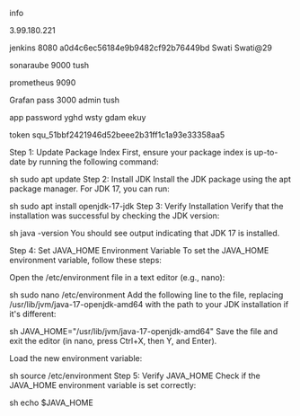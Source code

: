 info 




3.99.180.221

jenkins  8080
a0d4c6ec56184e9b9482cf92b76449bd
Swati
Swati@29

sonaraube  9000
tush


prometheus  9090



Grafan pass  3000
admin
tush


app password  yghd wsty gdam ekuy

 token     squ_51bbf2421946d52beee2b31ff1c1a93e33358aa5








 Step 1: Update Package Index
First, ensure your package index is up-to-date by running the following command:

sh
sudo apt update
Step 2: Install JDK
Install the JDK package using the apt package manager. For JDK 17, you can run:

sh
sudo apt install openjdk-17-jdk
Step 3: Verify Installation
Verify that the installation was successful by checking the JDK version:

sh
java -version
You should see output indicating that JDK 17 is installed.

Step 4: Set JAVA_HOME Environment Variable
To set the JAVA_HOME environment variable, follow these steps:

Open the /etc/environment file in a text editor (e.g., nano):

sh
sudo nano /etc/environment
Add the following line to the file, replacing /usr/lib/jvm/java-17-openjdk-amd64 with the path to your JDK installation if it's different:

sh
JAVA_HOME="/usr/lib/jvm/java-17-openjdk-amd64"
Save the file and exit the editor (in nano, press Ctrl+X, then Y, and Enter).

Load the new environment variable:

sh
source /etc/environment
Step 5: Verify JAVA_HOME
Check if the JAVA_HOME environment variable is set correctly:

sh
echo $JAVA_HOME